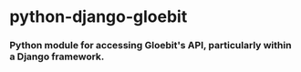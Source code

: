 python-django-gloebit
=====================

### Python module for accessing Gloebit's API, particularly within a Django framework.

